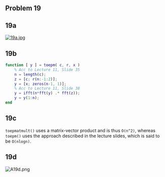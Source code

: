 Problem 19
-----------

19a
---

[![19a.jpg](https://raw.github.com/alshain/eth-numcse/master/07/A19a_small.jpg)](https://raw.github.com/alshain/eth-numcse/master/07/A19a.jpg)

19b
---

````matlab
function [ y ] = toepm( c, r, x )
    % Acc to Lecture 11, Slide 35
    n = length(c);
    z = [c; r(n:-1:2)];
    y = [x; zeros(n-1, 1)];
    % Acc to Lecture 11, Slide 38
    y = ifft(n*fft(y) .* fft(z));
    y = y(1:n);
end
````

19c
----

`toepmatmult()` uses a matrix-vector product and is thus `O(n^2)`, whereas `toepm()` uses the approach described in the lecture slides, which is said to be `O(nlogn)`.

19d
----

![A19d.png](https://raw.github.com/alshain/eth-numcse/master/07/A19d.png)




